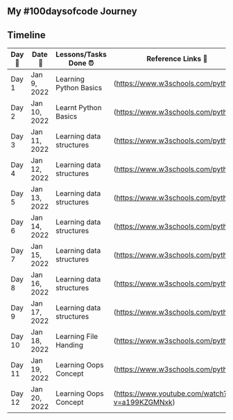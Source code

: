 ## My #100daysofcode Journey 

## Timeline 

|**Day:pushpin:**|**Date &nbsp;:calendar:**|**Lessons/Tasks Done :alarm_clock:**| **Reference Links :link:**| 
|------|-----------------|--------------------|---------------------| 
|Day 1|Jan 9, 2022| Learning Python Basics | (https://www.w3schools.com/python/) | 
|Day 2|Jan 10, 2022| Learnt Python Basics | (https://www.w3schools.com/python/) | 
|Day 3|Jan 11, 2022| Learning data structures | (https://www.w3schools.com/python/) |
|Day 4|Jan 12, 2022| Learning data structures | (https://www.w3schools.com/python/) |
|Day 5|Jan 13, 2022| Learning data structures | (https://www.w3schools.com/python/) |
|Day 6|Jan 14, 2022| Learning data structures | (https://www.w3schools.com/python/) |
|Day 7|Jan 15, 2022| Learning data structures | (https://www.w3schools.com/python/) |
|Day 8|Jan 16, 2022| Learning data structures | (https://www.w3schools.com/python/) |
|Day 9|Jan 17, 2022| Learning data structures | (https://www.w3schools.com/python/) |
|Day 10|Jan 18, 2022| Learning File Handing | (https://www.w3schools.com/python/) |
|Day 11|Jan 19, 2022| Learning Oops Concept | (https://www.w3schools.com/python/) |
|Day 12|Jan 20, 2022| Learning Oops Concept | (https://www.youtube.com/watch?v=a199KZGMNxk) |


